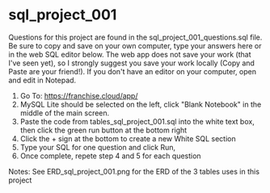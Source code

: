 
# sql_project_001

Questions for this project are found in the sql_project_001_questions.sql file.  Be sure to copy and save on your own computer, type your answers here or in the web SQL editor below.  The web app does not save your work (that I've seen yet), so I strongly suggest you save your work locally (Copy and Paste are your friend!).  If you don't have an editor on your computer, open and edit in Notepad.

 1) Go To: https://franchise.cloud/app/
 2) MySQL Lite should be selected on the left, click "Blank Notebook" in the middle of the main screen.
 3) Paste the code from tables_sql_project_001.sql into the white text box, then click the green run button at the bottom right
 4) Click the + sign at the bottom to create a new White SQL section
 5) Type your SQL for one question and click Run, 
 6) Once complete, repete step 4 and 5 for each question

Notes: See ERD_sql_project_001.png for the ERD of the 3 tables uses in this project
